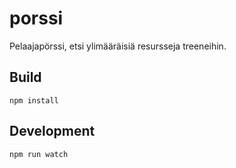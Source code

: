 # porssi
Pelaajapörssi, etsi ylimääräisiä resursseja treeneihin.

## Build
```npm install```
## Development
```npm run watch```
